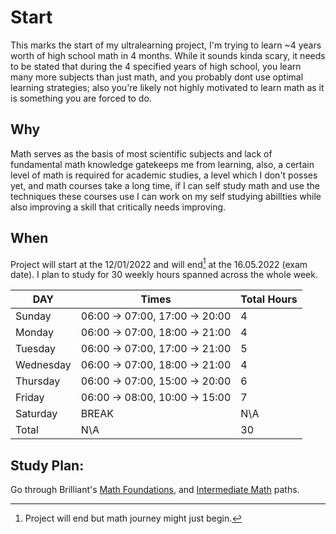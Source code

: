 # Start
This marks the start of my ultralearning project, I'm trying to learn ~4 years worth of high school math in 4 months. While it sounds kinda scary, it needs to be stated that during the 4 specified years of high school, you learn many more subjects than just math, and you probably dont use optimal learning strategies; also you're likely not highly motivated to learn math as it is something you are forced to do.

## Why
Math serves as the basis of most scientific subjects and lack of fundamental math knowledge gatekeeps me from learning, also, a certain level of math is required for academic studies, a level which I don't posses yet, and math courses take a long time, if I can self study math and use the techniques these courses use I can work on my self studying abillties while also improving a skill that critically needs improving.

## When
Project will start at the 12/01/2022 and will end[^1] at the 16.05.2022 (exam date).
I plan to study for 30 weekly hours spanned across the whole week.

| DAY         | Times                   | Total Hours| 
| ----------- | -----------             | -----------|
| Sunday      | 06:00 -> 07:00, 17:00 -> 20:00|    4   |
| Monday   | 06:00 -> 07:00, 18:00 -> 21:00        | 4 |
| Tuesday   | 06:00 -> 07:00, 17:00 -> 21:00 | 5 |
| Wednesday |  06:00 -> 07:00, 18:00 -> 21:00 | 4 |
| Thursday | 06:00 -> 07:00, 15:00 -> 20:00 | 6 |
| Friday | 06:00 -> 08:00, 10:00 -> 15:00 | 7 |
| Saturday| BREAK | N\A |
| Total| N\A | 30|

[^1]: Project will end but math journey might just begin.

## Study Plan:
Go through Brilliant's [Math Foundations](https://brilliant.org/paths/math-foundations/), and [Intermediate Math](https://brilliant.org/paths/intermediate-math/) paths.

